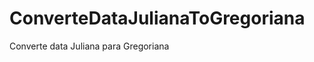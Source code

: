 ConverteDataJulianaToGregoriana
===============================

Converte data Juliana para Gregoriana
